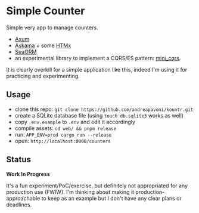 # Simple Counter

Simple very app to manage counters.

* [Axum](https://github.com/tokio-rs/axum)
* [Askama](https://github.com/djc/askama) + some [HTMx](https://htmx.org)
* [SeaORM](https://www.sea-ql.org/SeaORM/)
* an experimental library to implement a CQRS/ES pattern: [mini_cqrs](https://github.com/andreapavoni/mini_cqrs).

It is clearly overkill for a simple application like this, indeed I'm using it for practicing and experimenting.

## Usage

* clone this repo: `git clone https://github.com/andreapavoni/kountr.git`
* create a SQLite database file (using `touch db.sqlite3` works as well)
* copy `.env.example` to `.env` and edit it accordingly
* compile assets: `cd web/ && pnpm release`
* run: `APP_ENV=prod cargo run --release`
* open: `http://localhost:8000/counters`

## Status

**Work In Progress**

It's a fun experiment/PoC/exercise, but definitely not appropriated for any production use (FWIW). I'm thinking about making it production-approachable to keep as an example but I don't have any clear plans or deadlines.
